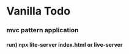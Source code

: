 Vanilla Todo
=====

### mvc pattern application
#### run) npx lite-server index.html or live-server

